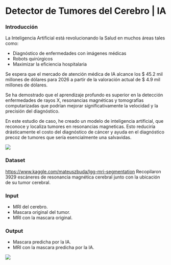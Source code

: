 # Detector de Tumores del Cerebro | IA

### Introducción
La Inteligencia Artificial está revolucionando la Salud en muchos áreas tales como:

- Diagnóstico de enfermedades con imágenes médicas
- Robots quirúrgicos
- Maximizar la eficiencia hospitalaria

Se espera que el mercado de atención médica de IA alcance los $ 45.2 mil millones de dólares para 2026 a partir de la valoración actual de $ 4.9 mil millones de dólares.

Se ha demostrado que el aprendizaje profundo es superior en la detección enfermedades de rayos X, resonancias magnéticas y tomografías computarizadas que podrían mejorar significativamente la velocidad y la precisión del diagnóstico.

En este estudio de caso, he creado un modelo de inteligencia artificial, que reconoce y localiza tumores en resonancias magneticas. Esto reduciría drásticamente el costo del diagnóstico de cáncer y ayuda en el diagnóstico precoz de tumores que sería esencialmente una salvavidas.

![](https://media-exp1.licdn.com/dms/image/C4D05AQEkcQVDcDkqww/feedshare-thumbnail_720_1280/0/1664585498373?e=1670727600&v=beta&t=UHk1lOVUxCWJqGMUd76iVCiVY4QHhQGcbqx9pXYGZWU)

### Dataset
https://www.kaggle.com/mateuszbuda/lgg-mri-segmentation
Recopilaron 3929 escáneres de resonancia magnética cerebral junto con
la ubicación de su tumor cerebral.

### Input
- MRI del cerebro.
- Mascara original del tumor.
- MRI con la mascara original.

### Output
- Mascara predicha por la IA.
- MRI con la mascara predicha por la IA.


![](https://media-exp1.licdn.com/dms/image/C4D05AQEkcQVDcDkqww/feedshare-thumbnail_720_1280/0/1664585498373?e=1666033200&v=beta&t=aoirbNjX-ZT5CHv8Qu7qNr7Y9msROeytU-wQb5xf04Y)
